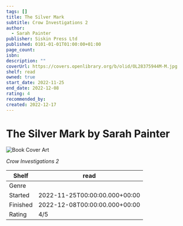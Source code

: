 ```yaml
---
tags: []
title: The Silver Mark
subtitle: Crow Investigations 2
author:
  - Sarah Painter
publisher: Siskin Press Ltd
published: 0101-01-01T01:00:00+01:00
page_count:
isbn:
description: ""
coverUrl: https://covers.openlibrary.org/b/olid/OL28375944M-M.jpg
shelf: read
owned: true
start_date: 2022-11-25
end_date: 2022-12-08
rating: 4
recommended_by:
created: 2022-12-17
---
```


# The Silver Mark by Sarah Painter

![Book Cover Art](https://covers.openlibrary.org/b/olid/OL28375944M-M.jpg)

_Crow Investigations 2_

| Shelf | read |
| --- | --- |
| Genre |  |
| Started | 2022-11-25T00:00:00.000+00:00 |
| Finished | 2022-12-08T00:00:00.000+00:00 |
| Rating | 4/5 |

